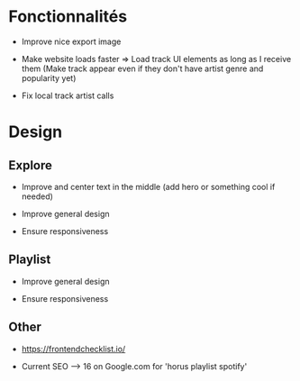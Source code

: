# Fonctionnalités

* Improve nice export image

* Make website loads faster => Load track UI elements as long as I receive them (Make track appear even if they don't have artist genre and popularity yet)

* Fix local track artist calls

# Design

## Explore

* Improve and center text in the middle (add hero or something cool if needed)

* Improve general design

* Ensure responsiveness

## Playlist

* Improve general design

* Ensure responsiveness

## Other

* https://frontendchecklist.io/

* Current SEO --> 16 on Google.com for 'horus playlist spotify'